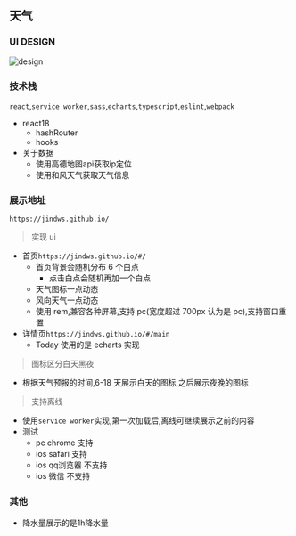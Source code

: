 ## 天气

### UI DESIGN
![design](https://jindw.xyz/upload/2022/04/design-fca44b8e909c4bef9d7904c69e855c1e.png)

### 技术栈
`react`,`service worker`,`sass`,`echarts`,`typescript`,`eslint`,`webpack`
- react18
  - hashRouter
  - hooks
- 关于数据
  - 使用高德地图api获取ip定位
  - 使用和风天气获取天气信息
### 展示地址
`https://jindws.github.io/`

> 实现 ui

- 首页`https://jindws.github.io/#/`
  - 首页背景会随机分布 6 个白点
    - 点击白点会随机再加一个白点
  - 天气图标一点动态
  - 风向天气一点动态
  - 使用 rem,兼容各种屏幕,支持 pc(宽度超过 700px 认为是 pc),支持窗口重置
- 详情页`https://jindws.github.io/#/main`
  - Today 使用的是 echarts 实现
> 图标区分白天黑夜
- 根据天气预报的时间,6-18 天展示白天的图标,之后展示夜晚的图标
> ⽀持离线
- 使用`service worker`实现,第一次加载后,离线可继续展示之前的内容
- 测试
  - pc chrome 支持 
  - ios safari 支持
  - ios qq浏览器 不支持
  - ios 微信 不支持
### 其他
- 降水量展示的是1h降水量